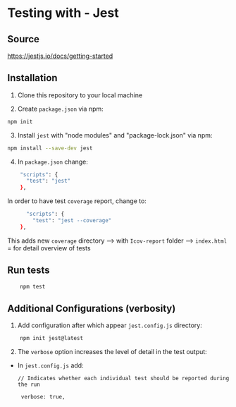 # Testing with - Jest

## Source 

https://jestjs.io/docs/getting-started


## Installation

1. Clone this repository to your local machine

2. Create `package.json` via npm:

  ```bash
  npm init
```

3. Install `jest` with "node modules" and "package-lock.json" via npm:

  ```bash
  npm install --save-dev jest 
  ```

4. In `package.json` change:

  ```bash
      "scripts": {
        "test": "jest"
      },
  ```

  In order to have test `coverage` report, change to:

  ```bash
        "scripts": {
          "test": "jest --coverage"
      },
  ```

This adds new `coverage` directory --> with `Icov-report` folder --> `index.html` = for detail overview of tests


## Run tests

  ```bash
      npm test
  ```

  ## Additional Configurations (verbosity)

  1. Add configuration after which appear `jest.config.js` directory:

  ```bash
      npm init jest@latest
  ```

2. The `verbose` option increases the level of detail in the test output:

- In `jest.config.js` add:

  `// Indicates whether each individual test should be reported during the run`

   ` verbose: true,`